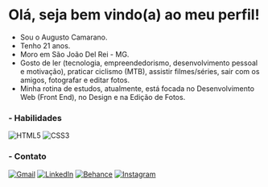 # Olá, seja bem  vindo(a) ao meu perfil!
- Sou o Augusto Camarano.
- Tenho 21 anos.
- Moro em São João Del Rei - MG.
- Gosto de ler (tecnologia, empreendedorismo, desenvolvimento pessoal e motivação), praticar ciclismo (MTB), assistir filmes/séries, sair com os amigos, fotografar e editar fotos.
- Minha rotina de estudos, atualmente, está focada no Desenvolvimento Web (Front End), no Design e na Edição de Fotos.

### - Habilidades
<img src="https://img.shields.io/badge/HTML5-E34F26?style=for-the-badge&logo=html5&logoColor=white" alt="HTML5"> <img src="https://img.shields.io/badge/CSS3-1572B6?style=for-the-badge&logo=css3&logoColor=white" alt="CSS3">

### - Contato
<a href="mailto:contatocamarano@gmail.com"><img src="https://img.shields.io/badge/Gmail-D14836?style=for-the-badge&logo=gmail&logoColor=white" alt="Gmail"></a>
<a href="https://www.linkedin.com/in/eaecamarano/"><img src="https://img.shields.io/badge/LinkedIn-0077B5?style=for-the-badge&logo=linkedin&logoColor=white" alt="LinkedIn"></a>
<a href="https://www.behance.net/eaecamarano"><img src="https://img.shields.io/badge/-Behance-blue?style=for-the-badge&logo=behance&logoColor=white" alt="Behance"></a>
<a href="https://www.instagram.com/eaecamarano/"><img src="https://img.shields.io/badge/Instagram-E4405F?style=for-the-badge&logo=instagram&logoColor=white" alt="Instagram"></a>

